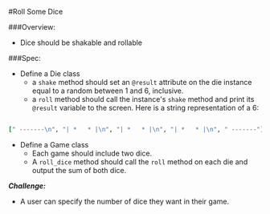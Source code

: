 #Roll Some Dice

###Overview:
* Dice should be shakable and rollable

###Spec:
* Define a Die class
	* a `shake` method should set an `@result` attribute on the die instance 	equal to a random between 1 and 6, inclusive.
	* a `roll` method should call the instance's `shake` method and print its `@result` variable to the screen.  Here is a string representation of a 6:

```ruby

[" -------\n", "| *   * |\n", "| *   * |\n", "| *   * |\n", " -------"]

``` 


* Define a Game class
	* Each game should include two dice.
	* A `roll_dice` method should call the `roll` method on each die and output the sum of both dice.

***Challenge:*** 
* A user can specify the number of dice they want in their game.

		
